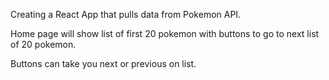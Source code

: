 Creating a React App that pulls data from Pokemon API.

Home page will show list of first 20 pokemon with buttons to go to next list of 20 pokemon.

Buttons can take you next or previous on list. 
